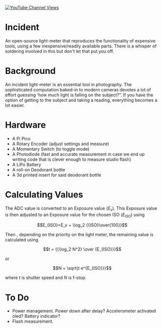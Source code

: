 [![YouTube Channel Views](https://img.shields.io/youtube/channel/views/UCz5BOU9J9pB_O0B8-rDjCWQ?label=YouTube&style=social)](https://www.youtube.com/channel/UCz5BOU9J9pB_O0B8-rDjCWQ)

# Incident

An open-source light-meter that reproduces the functionality of expensive tools, using a few inexpensive/readily available parts. There is a whisper of soldering involved in this but don't let that put you off.


# Background

An incident light-meter is an essential tool in photography. The sophisticated computation baked-in to modern cameras devotes a lot of effort guessing 'how much light is falling on the subject?". If you have the option of getting to the subject and taking a reading, everything becomes a lot easier.


# Hardware

- A Pi Pico                     
- A Rotary Encoder              (adjust settings and measure)
- A Momentary Switch            (to toggle mode)
- A Photodiode                  (fast and accurate measurement in case we end up writing code that is clever enough to measure studio flash)            
- A LiPo Battery
- A roll-on Deodorant bottle
- A 3d printed insert for said deodorant bottle

# Calculating Values

The ADC value is converted to an Exposure value ($E_v$). This Exposure value is then adjusted to an Exposure value for the chosen ISO ($E_{ISO}$) using

$$E_{ISO}=E_v + \log_2 {{ISO}\over{100}}$$

Then , depending on the priority on the light meter, the remaining value is calculated using

$$t = {{\log_2 N^2} \over {E_{ISO}}}$$  

or

$$N = \sqrt{t e^{E_{ISO}}}$$

where $t$ is shutter speed and $N$ is f-stop.


# To Do

- Power management. Power down after delay? Accelerometer activated oled? Battery indicator? 
- Flash measurement.
